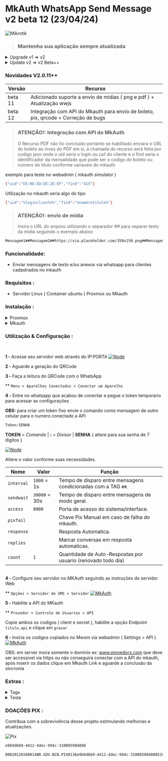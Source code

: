# MkAuth WhatsApp Send Message v2 beta 12 (23/04/24)

![Mikrotik](https://mikrotik.com/img/mtv2/newlogo.svg)

 > ### Mantenha sua aplicação sempre atualizada ###
<details>
<summary>Upgrade v1 => v2</summary>
 <br> 
<details>
<summary>ProxMox</summary>
  
```sh
sudo apt-get install build-essential && cd ~ && cd /var/api/Mwsm && pm2 delete all && pm2 kill && npm remove pm2 -g && mkdir -p ~/.pm2/node_modules/ && cd ~ && rm -r /var/api/Mwsm && git clone https://github.com/MKCodec/Mwsm.git /var/api/Mwsm && cd /var/api/Mwsm && npm install --silent && npm i -g pm2 && pm2 update && pm2 flush && pm2 start mwsm.json && pm2 save && pm2 startup && pm2 log 0
```

</details>
<details>
<summary>MkAuth</summary>
  
```sh
cd ~ && cd /var/api/Mwsm && pm2 kill && pm2 delete all && npm remove pm2 -g || apt-get remove nodejs -y && rm -vrf ~/.pm2/node_modules /var/api/Mwsm && apt-get install -y ca-certificates fonts-liberation libappindicator3-1 libasound2 libatk-bridge2.0-0 libatk1.0-0 libc6 libcairo2 libcups2 libdbus-1-3 libexpat1 libfontconfig1 libgbm1 libgcc1 libglib2.0-0 libgtk-3-0 libnspr4 libnss3 libpango-1.0-0 libpangocairo-1.0-0 libstdc++6 libx11-6 libx11-xcb1 libxcb1 libxcomposite1 libxcursor1 libxdamage1 libxext6 libxfixes3 libxi6 libxrandr2 libxrender1 libxss1 libxtst6 lsb-release wget xdg-utils git curl build-essential && curl -fsSL https://deb.nodesource.com/setup_20.x | sudo -E bash - && apt-get install -y nodejs && cd ~ && mkdir -p /var/api/Mwsm && git clone https://github.com/MKCodec/Mwsm.git /var/api/Mwsm  && cd /var/api/Mwsm && npm i git+https://github.com/MKCodec/WhatsApp-API && npm install github:MKCodec/WhatsApp-API && npm install --silent && npm i -g pm2 && pm2 update && pm2 flush && pm2 start mwsm.json && pm2 save && pm2 startup && pm2 log 0
```
</details>
<br>
</details>
<details>
<summary>Update v2 => v2 Beta++</summary>
 
> ### Após rodar o comando reconfigure as opções no menu settings ###

```sh
cd ~ && cd /var/api/Mwsm && pm2 delete all && pm2 kill && git reset --hard HEAD~1 && git pull "https://github.com/MKCodec/Mwsm.git" --rebase --autostash && npm install --silent && npm run start:mwsm

```

</details>

### Novidades V2.0.11++
| Versão     | Recurso                                                                              |
| ---------- | ------------------------------------------------------------------------------------ |
|  beta 11   |  Adicionado suporte a envio de midias ( png e pdf ) + Atualização wwjs               |
|  beta 12   |  Integração com API do Mkauth para envio de boleto, pix, qrcode + Correção de bugs   |

> ### ATENÇÃO!: Integração com API do MkAuth
> O Recurso PDF não foi concluido portanto se habilitado enviara o URL do boleto ao inves do PDF em sí,
> a chamada do recurso será feita por codigo json onde o uid seria o login ou cpf do cliente e o find seria o identificador da mensalidade que pode ser o codigo do boleto ou numero do titulo conforme variaveis do mkauth
 
exemplo para teste no webadmin ( mkauth simulator )
```sh
{"uid":"E5:BE:ED:DE:2E:EF","find":"415"}
```
Utilização no mkauth seria algo do tipo
```sh
{"uid":"%logincliente%","find":"%numerotitulo%"}
```

> ### ATENÇÃO!: envio de midia
> Insira o URL do arquivo utilizando o separador ## para separar texto da midia seguindo o exemplo abaixo
```sh
Mensagem1##Mensagem2##https://via.placeholder.com/350x150.png##Mensagem4
``` 

### Funcionalidade:
* Enviar mensagens de texto e/ou anexos via whatsapp para clientes cadastrados no mkauth

### Requisitos :
* Servidor Linux ( Container ubuntu ) Proxmox ou Mkauth

### Instalação :
<details>
<summary>Proxmox</summary>
  <b>OBS:</b> é necessario instalar uma distribuição linux no proxmox antes de inserir os codigos abaixo
<br><br>
  
<b>1 - </b>Atualize seu sistema
```sh
apt update
```
```sh
apt upgrade -y
```

<b>2 - </b>Instale as dependencias necessarias
```sh
apt-get install git curl libnss3-dev libgdk-pixbuf2.0-dev libgtk-3-dev libxss-dev libasound2 build-essential -y
```

<b>3 - </b>Instale o node
```sh
curl -fsSL https://deb.nodesource.com/setup_20.x | sudo -E bash - && apt-get install -y nodejs
```

<b>4 - </b>Instale o Mwsm
```sh
git clone https://github.com/MKCodec/Mwsm.git /var/api/Mwsm && cd /var/api/Mwsm
```
<b>5 - </b>Instale as dependencias do Mwsn
```sh
npm install --silent && npm run start:mwsm
```

</details>

<details>
<summary>Mkauth</summary>
<br><br>
  
<b>1 - </b>Atualize seu sistema
```sh
sudo apt update
```

<b>2 - </b>Instale as dependencias necessarias
```sh
sudo apt install git curl build-essential
```
```sh
sudo apt-get install ca-certificates fonts-liberation libappindicator3-1 libasound2 libatk-bridge2.0-0 libatk1.0-0 libc6 libcairo2 libcups2 libdbus-1-3 libexpat1 libfontconfig1 libgbm1 libgcc1 libglib2.0-0 libgtk-3-0 libnspr4 libnss3 libpango-1.0-0 libpangocairo-1.0-0 libstdc++6 libx11-6 libx11-xcb1 libxcb1 libxcomposite1 libxcursor1 libxdamage1 libxext6 libxfixes3 libxi6 libxrandr2 libxrender1 libxss1 libxtst6 lsb-release wget xdg-utils
```

<b>3 - </b>Instale o node
```sh
sudo curl -fsSL https://deb.nodesource.com/setup_20.x | sudo -E bash - && apt-get install -y nodejs
```
<b>4 - </b>Crie o diretório de instalação do Mwsm
```sh
sudo mkdir -p /var/api/Mwsm
```

<b>5 - </b>Instale o Mwsm
```sh
sudo git clone https://github.com/MKCodec/Mwsm.git /var/api/Mwsm && cd /var/api/Mwsm
```

<b>6 - </b>Instale as dependencias do Mwsn
```sh
sudo npm install --silent
```

<b>7 - </b>Inicialize o Mwsn
```sh
sudo npm run start:mwsm
```

</details>


### Utilização & Configuração :
<br>

<b>1 - </b>Acesse seu servidor web através do IP:PORTA
[![Node](https://raw.githubusercontent.com/MKCodec/Mwsm/main/terminal.png)](#)

<b>2 - </b>Aguarde a geração do QRCode

<b>3 - </b>Faça a leitura do QRCode com o WhatsApp

** `Menu > Aparelhos Conectados > Conectar um Aparelho`

<b>4 - </b>Entre no whatsapp que acabou de conectar e pegue o token temporario para acessar as configurações

<b>OBS:</b> para criar um token fixo envie o comando como mensagem de outro celular para o numero conectado a API

  ```sh
Token:SENHA
```
<b>TOKEN</b> = *Comando* | <b>:</b> = *Divisor* | <b>SENHA</b> { altere para sua senha de 7 digitos }


[![Node](https://raw.githubusercontent.com/MKCodec/Mwsm/main/settings.png)](#)

Altere o valor conforme suas necessidades.

| Nome           | Valor             | Função                                                          |
| -------------- | ----------------- | --------------------------------------------------------------- |
| `interval`     | `1000` =  1s      | Tempo de disparo entre mensagens condicionadas com a TAG `##`.  |
| `sendwait`     | `30000` = 30s     | Tempo de disparo entre mensagens de modo geral.                 |
| `access`       | `8000`            | Porta de acesso do sistema/interface.                           |
| `pixfail`      |                   | Chave Pix Manual em caso de falha do mkauth.                    |
| `response`     |                   | Resposta Automatica.                                            |
| `replies`      |                   | Marcar conversas em resposta automaticas.                       |
| `count`        | `1`               | Quantidade de Auto-Respostas por usuario (renovado todo dia)    |


<br>
<b>4 - </b>Configure seu servidor no MKAuth seguindo as instruções do servidor Web

** `Opções > Servidor de SMS > Servidor`
[![MkAuth](https://raw.githubusercontent.com/MKCodec/Mwsm/main/mkauth.png)](#)


<b>5 - </b>Habilite a API do MKauth

** `Provedor > Controle de Usuarios > API`

Copie ambos os codigos ( client e secret ), habilite a opção Endpoint `titulo.api` e clique em `gravar`

<b>6 - </b>Insiria os codigos copiados no Mwsm via webadmin ( Settings > API ).
[![MkAuth](https://raw.githubusercontent.com/MKCodec/Mwsm/main/sync.png)](#)

OBS: em server insira somente o dominio ex: www.provedorx.com que deve ser accessivel via https ou não conseguira conectar com a API do mkauth, após inserir os dados clique em Mkauth Link e aguarde a conclusão da sincronia


### Extras :

<details>
<summary>Tags</summary>
<br>

| Tag            | Efeito         | Exemplo                                                         |
| -------------- | -------------- | --------------------------------------------------------------- |
| `##`   | quebra balão   | Mensagem1`##`Mensagem2`##`Mensagem3                                     |
| `\n`   | quebra linha   | Linha1`\n`Linha2`\n`Linha3                                     |
| `*`    | negrito        | `*`Mensagem`*`                                                          |

</details>

<details>
<summary>Teste</summary>
<br>
Para testar utilize o comando abaixo no Prompt

`DDDNUMERO` : Troque pelo numero com DDD

`MENSAGEM` : Troque pela sua mensagem

`IPDOSERVIDOR` : Troque pelo ip do servidor

`PORTA` : Troque pela porta do servidor

```sh
sudo curl -d "to=55DDDNUMERO&msg=MENSAGEM" --header "application/x-www-form-urlencoded" -X POST http://IPDOSERVIDOR:PORTA/send-message
```
</details>

### DOAÇÕES PIX :
Contribua com a sobrevivência desse projeto estimulando melhorias e atualizações.

![Pix](https://github.com/MKCodec/Mwsm/assets/143403919/24660f85-17d0-4de4-94e7-de85828a9265)


```sh
e9b9d669-4412-4dec-994c-310005904088
```

```sh
00020126580014BR.GOV.BCB.PIX0136e9b9d669-4412-4dec-994c-3100059040885204000053039865802BR5924CLEBER FERREIRA DE SOUZA6007CARUARU62070503***63045854
```



